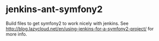jenkins-ant-symfony2
====================

Build files to get symfony2 to work nicely with jenkins. See http://blog.lazycloud.net/en/using-jenkins-for-a-symfony2-project/ for more info.

